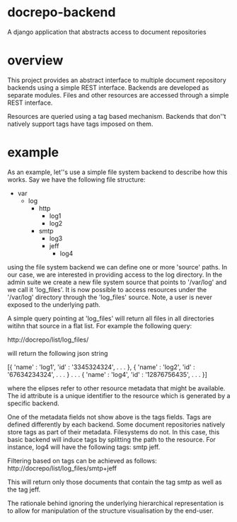 docrepo-backend
===============

A django application that abstracts access to document repositories

overview
========

This project provides an abstract interface to multiple document repository backends using a simple REST interface. Backends are developed as separate modules. Files and other resources are accessed through a simple REST interface. 

Resources are queried using a tag based mechanism. Backends that don''t natively support tags have tags imposed on them.

example
=======

As an example, let''s use a simple file system backend to describe how this works. Say we have the following file structure:

- var
    - log
        - http
            - log1
            - log2
        - smtp
            - log3
            - jeff
                - log4

using the file system backend we can define one or more 'source' paths. In our case, we are interested in providing access to the log directory. In the admin suite we create a new file system source that points to '/var/log' and we call it 'log_files'. It is now possible to access resources under the '/var/log' directory through the 'log_files' source. Note, a user is never exposed to the underlying path. 

A simple query pointing at 'log_files' will return all files in all directories witihn that source in a flat list. For example the following query:

http://docrepo/list/log_files/

will return the following json string

[{
    'name' : 'log1',
    'id' : '3345324324',
    .
    .
    .
},
{
    'name' : 'log2',
    'id' : '67634234324',
    .
    .
    .
}
.
.
.
{
    'name' : 'log4',
    'id' : '12876756435',
    .
    .
    .
}]

where the elipses refer to other resource metadata that might be available. The id attribute is a unique identifier to the resource which is generated by a specific backend.


One of the metadata fields not show above is the tags fields. Tags are defined differently by each backend. Some document repositories natively store tags as part of their metadata. Filesystems do not. In this case, this basic backend will induce tags by splitting the path to the resource. For instance, log4 will have the following tags: smtp jeff. 

Filtering based on tags can be achieved as follows:
http://docrepo/list/log_files/smtp+jeff

This will return only those documents that contain the tag smtp as well as the tag jeff.

The rationale behind ignoring the underlying hierarchical representation is to allow for manipulation of the structure visualisation by the end-user.



